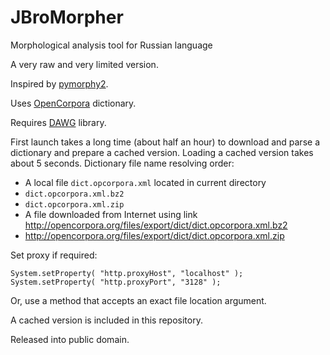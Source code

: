 # JBroMorpher
Morphological analysis tool for Russian language

A very raw and very limited version.

Inspired by [pymorphy2](https://github.com/kmike/pymorphy2).

Uses [OpenCorpora](http://opencorpora.org/) dictionary.

Requires [DAWG](https://github.com/Qualtagh/DAWG) library.

First launch takes a long time (about half an hour) to download and parse a dictionary and prepare a cached version.
Loading a cached version takes about 5 seconds. Dictionary file name resolving order:

- A local file `dict.opcorpora.xml` located in current directory
- `dict.opcorpora.xml.bz2`
- `dict.opcorpora.xml.zip`
- A file downloaded from Internet using link http://opencorpora.org/files/export/dict/dict.opcorpora.xml.bz2
- http://opencorpora.org/files/export/dict/dict.opcorpora.xml.zip

Set proxy if required:

    System.setProperty( "http.proxyHost", "localhost" );
    System.setProperty( "http.proxyPort", "3128" );

Or, use a method that accepts an exact file location argument.

A cached version is included in this repository.

Released into public domain.